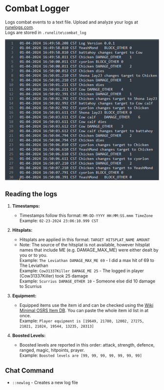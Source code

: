 # Combat Logger
Logs combat events to a text file. Upload and analyze your logs at [runelogs.com](https://runelogs.com/).  
Logs are stored in `.runelite\combat_log`

![img.png](img.png)

## Reading the logs

1. **Timestamps:**
    - Timestamps follow this format: `MM-DD-YYYY HH:MM:SS.mmm TimeZone`  
      Example: `02-23-2024 23:06:10.999 CST`

2. **Hitsplats:**
    - Hitsplats are applied in this format: `TARGET	HITSPLAT_NAME AMOUNT`  
    - Note: The source of the hitsplat is not available, however hitsplat names that include ME (e.g. DAMAGE_MAX_ME) were either dealt by you or to you.  
      Example: `The Leviathan DAMAGE_MAX_ME 69` - I did a max hit of 69 to The Leviathan  
      Example: `Cow31337Killer DAMAGE_ME 25` - The logged in player (Cow31337Killer) took 25 damage  
      Example: `Scurrius DAMAGE_OTHER 10` - Someone else did 10 damage to Scurrius
3. **Equipment:**
    - Equipped items use the item id and can be checked using the [Wiki Minimal OSRS Item DB](https://chisel.weirdgloop.org/moid/item_id.html). You can paste the whole item id list in at once.  
      Example: `Player equipment is [19649, 21780, 12002, 27275, 21021, 21024, 19544, 13235, 28313]`

4. **Boosted Levels:**
    - Boosted levels are reported in this order: attack, strength, defence, ranged, magic, hitpoints, prayer.  
      Example: `Boosted levels are [99, 99, 99, 99, 99, 99, 99]`

## Chat Command

- `::newlog` - Creates a new log file